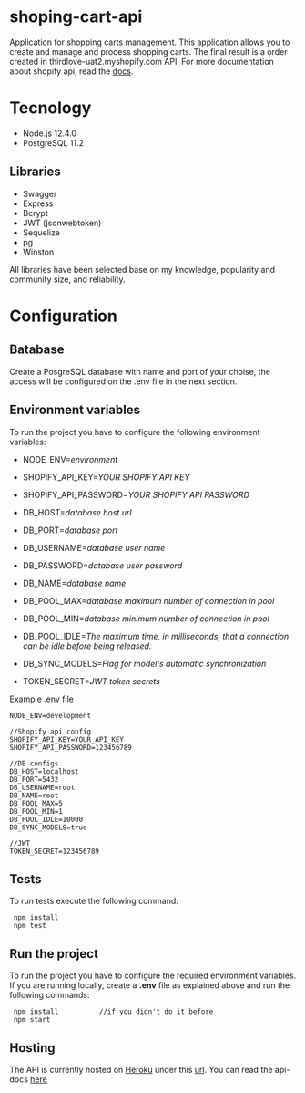 # shoping-cart-api

Application for shopping carts management. 
This application allows you to create and manage and process shopping carts. The final result is a order created in thirdlove-uat2.myshopify.com API. For more documentation about shopify api, read the [docs](https://help.shopify.com/en/api/reference).

# Tecnology

* Node.js 12.4.0
* PostgreSQL 11.2

## Libraries
* Swagger
* Express
* Bcrypt
* JWT (jsonwebtoken)
* Sequelize
* pg
* Winston

All libraries have been selected base on my knowledge, popularity and community size, and reliability.

# Configuration

## Batabase

Create a PosgreSQL database with name and port of your choise, the access will be configured on the .env file in the next section.

## Environment variables

To run the project you have to configure the following environment variables:

* NODE_ENV=*environment*

* SHOPIFY_API_KEY=*YOUR SHOPIFY API KEY*
* SHOPIFY_API_PASSWORD=*YOUR SHOPIFY API PASSWORD*

* DB_HOST=*database host url*
* DB_PORT=*database port*
* DB_USERNAME=*database user name*
* DB_PASSWORD=*database user password*
* DB_NAME=*database name*
* DB_POOL_MAX=*database maximum number of connection in pool*
* DB_POOL_MIN=*database minimum number of connection in pool*
* DB_POOL_IDLE=*The maximum time, in milliseconds, that a connection can be idle before being released.*
* DB_SYNC_MODELS=*Flag for model's automatic synchronization*

* TOKEN_SECRET=*JWT token secrets*

Example .env file
```
NODE_ENV=development

//Shopify api config
SHOPIFY_API_KEY=YOUR_API_KEY
SHOPIFY_API_PASSWORD=123456789

//DB configs
DB_HOST=localhost
DB_PORT=5432
DB_USERNAME=root
DB_NAME=root
DB_POOL_MAX=5
DB_POOL_MIN=1
DB_POOL_IDLE=10000
DB_SYNC_MODELS=true

//JWT
TOKEN_SECRET=123456789
```

## Tests

To run tests execute the following command:
```
 npm install
 npm test
```

## Run the project

To run the project you have to configure the required environment variables. If you are running locally, create a **.env** file as explained above and run the following commands:
```
 npm install          //if you didn't do it before
 npm start
```

## Hosting

The API is currently hosted on [Heroku](https://www.heroku.com/) under this [url](https://shopping-cart-api-tl.herokuapp.com). You can read the api-docs [here](https://shopping-cart-api-tl.herokuapp.com/api-docs/)

